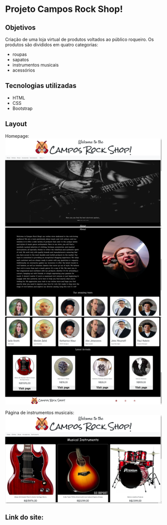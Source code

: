 # Projeto Campos Rock Shop!

## Objetivos
Criação de uma loja virtual de produtos voltados ao público roqueiro. Os produtos são divididos em quatro categorias:
 - roupas
 - sapatos
 - instrumentos musicais
 - acessórios

 ## Tecnologias utilizadas
 - HTML
 - CSS
 - Bootstrap

 ## Layout

Homepage:
 ![Homepage](./assets/home-1.png)
 ![Homepage](./assets/home-2.png)
 ![Homepage](./assets/home-3.png)

 Página de instrumentos musicais:
 ![Instruments](./assets/instruments.png)

 ## Link do site:
 